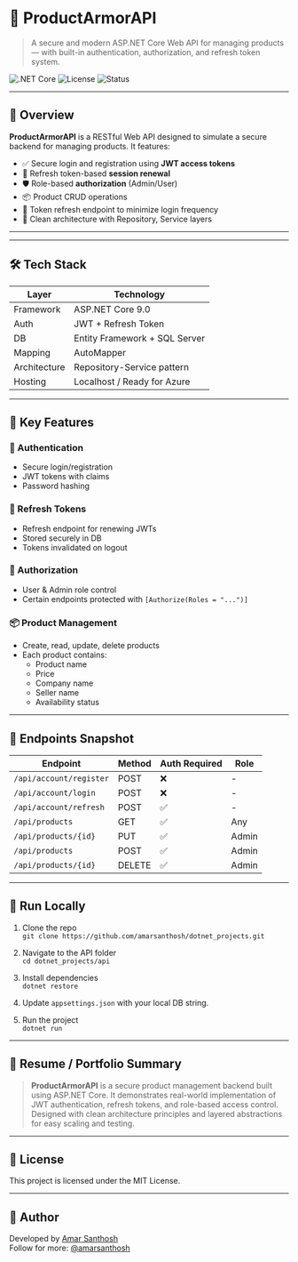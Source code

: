 # 🔐 ProductArmorAPI

> A secure and modern ASP.NET Core Web API for managing products — with built-in authentication, authorization, and refresh token system.

![.NET Core](https://img.shields.io/badge/.NET-9.0-purple)
![License](https://img.shields.io/badge/license-MIT-green)
![Status](https://img.shields.io/badge/status-Active-blue)

---

## 🚀 Overview

**ProductArmorAPI** is a RESTful Web API designed to simulate a secure backend for managing products. It features:

- ✅ Secure login and registration using **JWT access tokens**
- 🔁 Refresh token-based **session renewal**
- 🛡️ Role-based **authorization** (Admin/User)
- 📦 Product CRUD operations
- 🔄 Token refresh endpoint to minimize login frequency
- 🧱 Clean architecture with Repository, Service layers

---


---

## 🛠️ Tech Stack

| Layer         | Technology         |
|---------------|--------------------|
| Framework     | ASP.NET Core 9.0   |
| Auth          | JWT + Refresh Token |
| DB            | Entity Framework + SQL Server |
| Mapping       | AutoMapper         |
| Architecture  | Repository-Service pattern |
| Hosting       | Localhost / Ready for Azure |

---

## 🔑 Key Features

### 👤 Authentication
- Secure login/registration
- JWT tokens with claims
- Password hashing

### 🔄 Refresh Tokens
- Refresh endpoint for renewing JWTs
- Stored securely in DB
- Tokens invalidated on logout

### 👥 Authorization
- User & Admin role control
- Certain endpoints protected with `[Authorize(Roles = "...")]`

### 📦 Product Management
- Create, read, update, delete products
- Each product contains:
  - Product name
  - Price
  - Company name
  - Seller name
  - Availability status

---

## 🚧 Endpoints Snapshot

| Endpoint                | Method | Auth Required | Role |
|-------------------------|--------|----------------|------|
| `/api/account/register` | POST   | ❌             | -    |
| `/api/account/login`    | POST   | ❌             | -    |
| `/api/account/refresh`  | POST   | ✅             | -    |
| `/api/products`         | GET    | ✅             | Any  |
| `/api/products/{id}`    | PUT    | ✅             | Admin|
| `/api/products`         | POST   | ✅             | Admin|
| `/api/products/{id}`    | DELETE | ✅             | Admin|

---

## 🧪 Run Locally

1. Clone the repo  
   `git clone https://github.com/amarsanthosh/dotnet_projects.git`

2. Navigate to the API folder  
   `cd dotnet_projects/api`

3. Install dependencies  
   `dotnet restore`

4. Update `appsettings.json` with your local DB string.

5. Run the project  
   `dotnet run`

---

## 📄 Resume / Portfolio Summary

> **ProductArmorAPI** is a secure product management backend built using ASP.NET Core. It demonstrates real-world implementation of JWT authentication, refresh tokens, and role-based access control. Designed with clean architecture principles and layered abstractions for easy scaling and testing.

---

## 🤝 License

This project is licensed under the MIT License.

---

## 🧠 Author

Developed by [Amar Santhosh](https://github.com/amarsanthosh)  
Follow for more: [@amarsanthosh](https://github.com/amarsanthosh)

